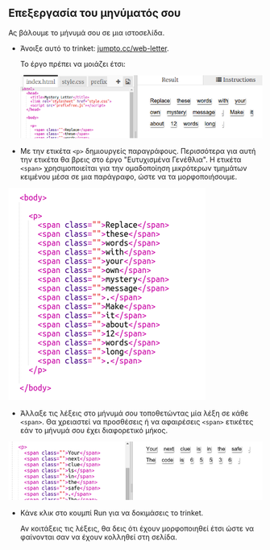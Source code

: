 ## Επεξεργασία του μηνύματός σου

Ας βάλουμε το μήνυμά σου σε μια ιστοσελίδα.

+ Άνοιξε αυτό το trinket: <a href="http://jumpto.cc/web-letter" target="_blank">jumpto.cc/web-letter</a>.
    
    Το έργο πρέπει να μοιάζει έτσι:
    
    ![screenshot](images/letter-starter.png)

+ Με την ετικέτα `<p>` δημιουργείς παραγράφους. Περισσότερα για αυτή την ετικέτα θα βρεις στο έργο "Ευτυχισμένα Γενέθλια". Η ετικέτα `<span>` χρησιμοποιείται για την ομαδοποίηση μικρότερων τμημάτων κειμένου μέσα σε μια παράγραφο, ώστε να τα μορφοποιήσουμε.

![screenshot](images/letter-placeholder.png)

+ Άλλαξε τις λέξεις στο μήνυμά σου τοποθετώντας μία λέξη σε κάθε `<span>`. Θα χρειαστεί να προσθέσεις ή να αφαιρέσεις `<span>` ετικέτες εάν το μήνυμά σου έχει διαφορετικό μήκος. 

![screenshot](images/letter-message.png)

+ Κάνε κλικ στο κουμπί Run για να δοκιμάσεις το trinket.
    
    Αν κοιτάξεις τις λέξεις, θα δεις ότι έχουν μορφοποιηθεί έτσι ώστε να φαίνονται σαν να έχουν κολληθεί στη σελίδα.
